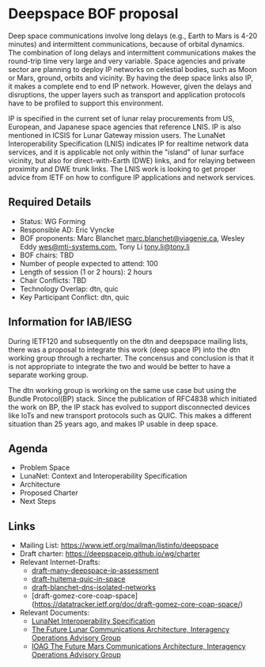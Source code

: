 # Deepspace BOF proposal

Deep space communications involve long delays (e.g., Earth to Mars is 4-20 minutes) and intermittent communications, because of orbital dynamics. The combination of long delays and intermittent communications makes the round-trip time very large and very variable. Space agencies and private sector are planning to deploy IP networks on celestial bodies, such as Moon or Mars, ground, orbits and vicinity. By having the deep space links also IP, it makes a complete end to end IP network. However, given the delays and disruptions, the upper layers such as transport and application protocols have to be profiled to support this environment. 

IP is specified in the current set of lunar relay procurements from US, European, and Japanese space agencies that reference LNIS.  IP is also mentioned in ICSIS for Lunar Gateway mission users.  The LunaNet Interoperability Specification (LNIS) indicates IP for realtime network data services, and it is applicable not only within the "island" of lunar surface vicinity, but also for direct-with-Earth (DWE) links, and for relaying between proximity and DWE trunk links. The LNIS work is looking to get proper advice from IETF on how to configure IP applications and network services. 

## Required Details
* Status: WG Forming
* Responsible AD: Eric Vyncke
* BOF proponents: Marc Blanchet <marc.blanchet@viagenie.ca>, Wesley Eddy <wes@mti-systems.com>, Tony Li <tony.li@tony.li>
* BOF chairs: TBD
* Number of people expected to attend: 100
* Length of session (1 or 2 hours): 2 hours
* Chair Conflicts: TBD
* Technology Overlap: dtn, quic
* Key Participant Conflict: dtn, quic

## Information for IAB/IESG
During IETF120 and subsequently on the dtn and deepspace mailing lists, there was a proposal to integrate this work (deep space IP) into the dtn working group through a recharter. The concensus and conclusion is that it is not appropriate to integrate the two and would be better to have a separate working group. 

The dtn working group is working on the same use case but using the Bundle Protocol(BP) stack. Since the publication of RFC4838 which initiated the work on BP, the IP stack has evolved to support disconnected devices like IoTs and new transport protocols such as QUIC. This makes a different situation than 25 years ago, and makes IP usable in deep space.

## Agenda
* Problem Space
* LunaNet: Context and Interoperability Specification
* Architecture
* Proposed Charter
* Next Steps

## Links
* Mailing List: https://www.ietf.org/mailman/listinfo/deepspace
* Draft charter: https://deepspaceip.github.io/wg/charter
* Relevant Internet-Drafts:
  * [draft-many-deepspace-ip-assessment](https://datatracker.ietf.org/doc/draft-many-deepspace-ip-assessment/) 
  * [draft-huitema-quic-in-space](https://datatracker.ietf.org/doc/draft-huitema-quic-in-space/)
  * [draft-blanchet-dns-isolated-networks](https://datatracker.ietf.org/doc/draft-blanchet-dns-isolated-networks)
  * [draft-gomez-core-coap-space] (https://datatracker.ietf.org/doc/draft-gomez-core-coap-space/)
* Relevant Documents:
  * [LunaNet Interoperability Specification](https://www.nasa.gov/directorates/somd/space-communications-navigation-program/lunanet-interoperability-specification/)
  * [The Future Lunar Communications Architecture, Interagency Operations Advisory Group](https://www.ioag.org/Public%20Documents/Lunar%20communications%20architecture%20study%20report%20FINAL%20v1.3.pdf)
  * [IOAG The Future Mars Communications Architecture, Interagency Operations Advisory Group](https://www.ioag.org/Public%20Documents/MBC%20architecture%20report%20final%20version%20PDF.pdf)
